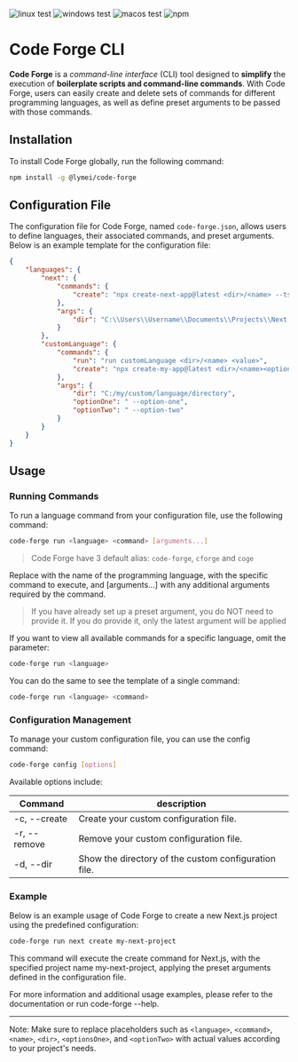![linux test](https://github.com/imLymei/code-forge/actions/workflows/linux-test.yml/badge.svg) ![windows test](https://github.com/imLymei/code-forge/actions/workflows/windows-test.yml/badge.svg) ![macos test](https://github.com/imLymei/code-forge/actions/workflows/build.yml/macos-test.svg) ![npm](https://github.com/imLymei/code-forge/actions/workflows/publish.yml/badge.svg)

# Code Forge CLI

**Code Forge** is a _command-line interface_ (CLI) tool designed to **simplify** the execution of **boilerplate scripts and command-line commands**. With Code Forge, users can easily create and delete sets of commands for different programming languages, as well as define preset arguments to be passed with those commands.

## Installation

To install Code Forge globally, run the following command:

```bash
npm install -g @lymei/code-forge
```

## Configuration File

The configuration file for Code Forge, named `code-forge.json`, allows users to define languages, their associated commands, and preset arguments. Below is an example template for the configuration file:

```json
{
	"languages": {
		"next": {
			"commands": {
				"create": "npx create-next-app@latest <dir>/<name> --ts --tailwind --eslint --app --src-dir --import-alias \"@/*\""
			},
			"args": {
				"dir": "C:\\Users\\Username\\Documents\\Projects\\Next.js"
			}
		},
		"customLanguage": {
			"commands": {
				"run": "run customLanguage <dir>/<name> <value>",
				"create": "npx create-my-app@latest <dir>/<name><optionOne><optionTwo>"
			},
			"args": {
				"dir": "C:/my/custom/language/directory",
				"optionOne": " --option-one",
				"optionTwo": " --option-two"
			}
		}
	}
}
```

## Usage

### Running Commands

To run a language command from your configuration file, use the following command:

```bash
code-forge run <language> <command> [arguments...]
```

> Code Forge have 3 default alias: `code-forge`, `cforge` and `coge`

Replace <language> with the name of the programming language, <command> with the specific command to execute, and [arguments...] with any additional arguments required by the command.

> If you have already set up a preset argument, you do NOT need to provide it. If you do provide it, only the latest argument will be applied

If you want to view all available commands for a specific language, omit the <command> parameter:

```bash
code-forge run <language>
```

You can do the same to see the template of a single command:

```bash
code-forge run <language> <command>
```

### Configuration Management

To manage your custom configuration file, you can use the config command:

```bash
code-forge config [options]
```

Available options include:

| Command      | description                                          |
| ------------ | ---------------------------------------------------- |
| -c, --create | Create your custom configuration file.               |
| -r, --remove | Remove your custom configuration file.               |
| -d, --dir    | Show the directory of the custom configuration file. |

### Example

Below is an example usage of Code Forge to create a new Next.js project using the predefined configuration:

```bash
code-forge run next create my-next-project
```

This command will execute the create command for Next.js, with the specified project name my-next-project, applying the preset arguments defined in the configuration file.

For more information and additional usage examples, please refer to the documentation or run code-forge --help.

---

Note: Make sure to replace placeholders such as `<language>`, `<command>`, `<name>`, `<dir>`, `<optionsOne>`, and `<optionTwo>` with actual values according to your project's needs.
